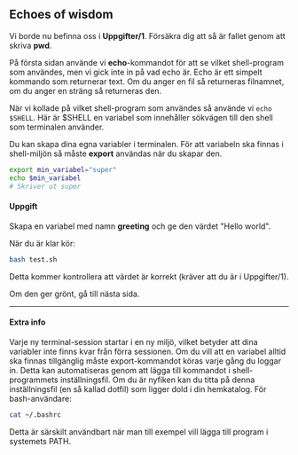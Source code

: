 ## Echoes of wisdom

Vi borde nu befinna oss i **Uppgifter/1**. Försäkra dig att så är fallet genom att skriva **pwd**.

På första sidan använde vi **echo**-kommandot för att se vilket shell-program som användes, men vi gick inte in på vad echo är.
Echo är ett simpelt kommando som returnerar text. Om du anger en fil så returneras filnamnet, om du anger en sträng så returneras den.

När vi kollade på vilket shell-program som användes så använde vi `echo $SHELL`. Här är $SHELL en variabel som innehåller sökvägen till den shell som terminalen använder.

Du kan skapa dina egna variabler i terminalen. För att variabeln ska finnas i shell-miljön så måste **export** användas när du skapar den. 

```bash
export min_variabel="super"
echo $min_variabel
# Skriver ut super
```

#### Uppgift

Skapa en variabel med namn **greeting** och ge den värdet "Hello world".

När du är klar kör: 

```bash
bash test.sh
```

Detta kommer kontrollera att värdet är korrekt (kräver att du är i Uppgifter/1).

Om den ger grönt, gå till nästa sida.

---

#### Extra info 

Varje ny terminal-session startar i en ny miljö, vilket betyder att dina variabler inte finns kvar från förra sessionen. Om du vill att en variabel alltid ska finnas tillgänglig måste export-kommandot köras varje gång du loggar in. Detta kan automatiseras genom att lägga till kommandot i shell-programmets inställningsfil.
Om du är nyfiken kan du titta på denna inställningsfil (en så kallad dotfil) som ligger dold i din hemkatalog. För bash-användare:

```bash
cat ~/.bashrc
```

Detta är särskilt användbart när man till exempel vill lägga till program i systemets PATH.
